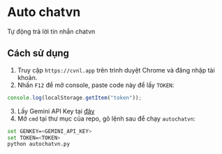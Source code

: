 # Auto chatvn

Tự động trả lời tin nhắn chatvn

## Cách sử dụng

1. Truy cập `https://cvnl.app` trên trình duyệt Chrome và đăng nhập tài khoản.
2. Nhấn `F12` để mở console, paste code này để lấy `TOKEN`:
```js
console.log(localStorage.getItem("token"));
```
3. Lấy Gemini API Key tại [đây](https://aistudio.google.com/app/apikey)
4. Mở `cmd` tại thư mục của repo, gõ lệnh sau để chạy `autochatvn`:
```bash
set GENKEY=<GEMINI_API_KEY>
set TOKEN=<TOKEN>
python autochatvn.py
```
